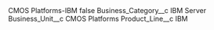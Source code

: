 <?xml version="1.0" encoding="UTF-8"?>
<CustomMetadata xmlns="http://soap.sforce.com/2006/04/metadata" xmlns:xsi="http://www.w3.org/2001/XMLSchema-instance" xmlns:xsd="http://www.w3.org/2001/XMLSchema">
    <label>CMOS Platforms-IBM</label>
    <protected>false</protected>
    <values>
        <field>Business_Category__c</field>
        <value xsi:type="xsd:string">IBM Server</value>
    </values>
    <values>
        <field>Business_Unit__c</field>
        <value xsi:type="xsd:string">CMOS Platforms</value>
    </values>
    <values>
        <field>Product_Line__c</field>
        <value xsi:type="xsd:string">IBM</value>
    </values>
</CustomMetadata>

